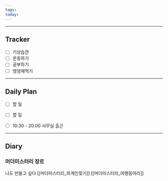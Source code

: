 ```yaml
---
tags: 
today:
---
```

---
## Tracker

- [ ] 기상습관
- [ ] 운동하기
- [ ] 공부하기
- [ ] 영양제먹기

---
## Daily Plan

- [ ] 할 일
- [ ] 할 일

- [ ] 10:30 - 20:00 사무실 출근

---
## Diary

### 머더미스터리 장르
나도 만들고 싶다
[[머더미스터리_외계인찾기]]
[[머더미스터리_여행동아리]]
